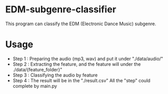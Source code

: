 # EDM-subgenre-classifier
This program can classify the EDM (Electronic Dance Music) subgenre.

# Usage
* Step 1 : Preparing the audio (mp3, wav) and put it under "./data/audio/"
* Step 2 : Extracting the feature, and the feature will under the ./data/{feature_folder}"
* Step 3 : Classifying the audio by feature
* Step 4 : The result will be in the "./result.csv"
All the "step" could complete by main.py
